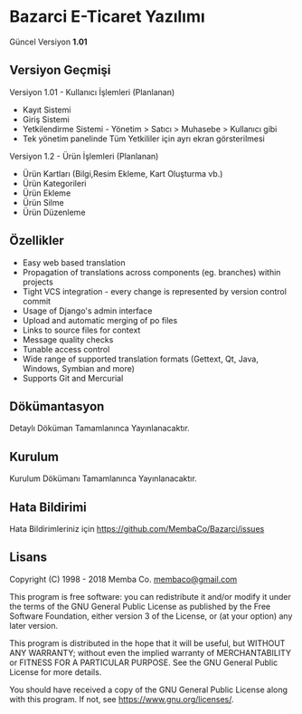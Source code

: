 Bazarci E-Ticaret Yazılımı
=======
Güncel Versiyon **1.01**

Versiyon Geçmişi
--------
Versiyon 1.01 - Kullanıcı İşlemleri (Planlanan)
- Kayıt Sistemi
- Giriş Sistemi
- Yetkilendirme Sistemi - Yönetim > Satıcı > Muhasebe > Kullanıcı gibi
- Tek yönetim panelinde Tüm Yetkililer için ayrı ekran görsterilmesi

Versiyon 1.2 - Ürün İşlemleri (Planlanan)
- Ürün Kartları (Bilgi,Resim Ekleme, Kart Oluşturma vb.)
- Ürün Kategorileri
- Ürün Ekleme
- Ürün Silme
- Ürün Düzenleme


Özellikler
--------

* Easy web based translation
* Propagation of translations across components (eg. branches) within projects
* Tight VCS integration - every change is represented by version control commit
* Usage of Django's admin interface
* Upload and automatic merging of po files
* Links to source files for context
* Message quality checks
* Tunable access control
* Wide range of supported translation formats (Gettext, Qt, Java, Windows, Symbian and more)
* Supports Git and Mercurial

Dökümantasyon
-------------

Detaylı Döküman Tamamlanınca Yayınlanacaktır.

Kurulum
------------

Kurulum Dökümanı Tamamlanınca Yayınlanacaktır.


Hata Bildirimi
----

Hata Bildirimleriniz için 
https://github.com/MembaCo/Bazarci/issues

Lisans
-------

Copyright (C) 1998 - 2018 Memba Co. membaco@gmail.com

This program is free software: you can redistribute it and/or modify it under
the terms of the GNU General Public License as published by the Free Software
Foundation, either version 3 of the License, or (at your option) any later
version.

This program is distributed in the hope that it will be useful, but WITHOUT ANY
WARRANTY; without even the implied warranty of MERCHANTABILITY or FITNESS FOR A
PARTICULAR PURPOSE. See the GNU General Public License for more details.

You should have received a copy of the GNU General Public License along with
this program. If not, see https://www.gnu.org/licenses/.